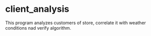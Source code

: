 # client_analysis
This program analyzes customers of store, correlate it with weather conditions nad verify algorithm.
